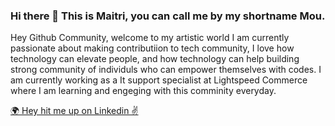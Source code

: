 ### Hi there 👋 This is Maitri, you can call me by my shortname Mou. 

<P>
Hey Github Community, welcome to my artistic world 
I am currently passionate about making contributiion to tech community, I love how technology can elevate people, and how technology can help building strong community of individuls who can empower themselves with codes. I am currently working as a It support specialist at Lightspeed Commerce where I am learning and engeging with this comminity everyday.
</p>

<a href="https://www.linkedin.com/in/maitri-mou/?originalSubdomain=ca" > 🌍 Hey hit me up on Linkedin ✌ </a>

